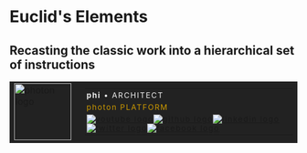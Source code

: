 # Euclid's Elements

## Recasting the classic work into a hierarchical set of instructions



<table id="signature"   cellspacing="0" cellpadding="0"   style="width: 100%;
    border: 0;
    background: #222;
    color: #EFEFEF;">
<tr>
<td id="logo"
style="width:100px; vertical-align:top; padding-right: 1em;">
<a href="https://photon-platform.net/" target="_blank">
<img alt="photon logo" title="Link to photon PLATFORM"
style="width:100px; height:100px; border:0;"
src="https://photon-platform.net/images/photon-logo-200.png" width="100" height="100" border="0"></a>
</td>
<td style=" vertical-align:middle;letter-spacing: .1em; ">
<table cellspacing="0" cellpadding="0" style="
margin: 0;
padding: 0;
border: none;
color: #EFEFEF;
font-size: 10pt;
">
<tbody>

<tr>
<td style="padding: .2em;">
<b>phi</b> &#x2022; ARCHITECT</td>
</tr>

<tr>
<td style="padding: .2em;">
<a href="https://photon-platform.net" title="link to photon PLATFORM" target="_blank"style="text-decoration: none; color: #C90;">photon PLATFORM</a>
</td>
</tr>


<tr>
<td style="padding: .2em;"><!-- youtube --><a href="https://www.youtube.com/channel/UCYzRQS16EBmsbKuyKMFHSFQ" target="_blank"><img alt="youtube logo" title="connect on youtube" style="border:0;" src="https://img.icons8.com/color/24/000000/youtube-play.png" border="0"></a><!-- github --><a href="https://github.com/photon-platform" target="_blank"><img alt="github logo" title="fork on github" style="border:0;" src="https://img.icons8.com/color/24/000000/github.png" border="0"></a><!-- linkedin --><a href="https://www.linkedin.com/in/phi-architect" target="_blank"><img alt="linkedin logo" title="connect on linkedin" style="border:0;" src="https://img.icons8.com/color/24/000000/linkedin.png" border="0"></a><!-- twitter --><a href="https://www.twitter.com/phi_architect" target="_blank"><img alt="twitter logo" title="connect on twitter" style="border:0;" src="https://img.icons8.com/color/24/000000/twitter-squared.png" border="0"></a><!-- facebook --><a href="https://www.facebook.com/phi.architect" target="_blank"><img alt="facebook logo" title="connect on facebook" style="border:0;" src="https://img.icons8.com/color/24/000000/facebook.png" border="0"></a></td>
</tr>
</tbody>
</table>
</td>

</tr>
</table>
